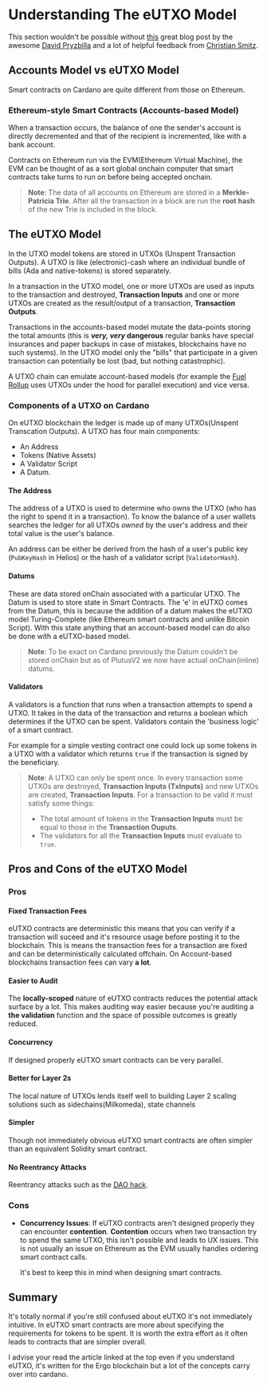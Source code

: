 # Understanding The eUTXO Model

This section wouldn't be possible without [this](https://dav009.medium.com/learning-ergo-101-blockchain-paradigm-eutxo-c90b0274cf5e) great blog post by the awesome [David Pryzbilla](https://github.com/dav009) and a lot of helpful feedback from [Christian Smitz]().

## Accounts Model vs eUTXO Model

Smart contracts on Cardano are quite different from those on Ethereum.

### Ethereum-style Smart Contracts (Accounts-based Model)

When a transaction occurs, the balance of one the sender's account is directly decremented and that of the recipient is incremented, like with a bank account.

Contracts on Ethereum run via the EVM(Ethereum Virtual Machine),
the EVM can be thought of as a sort global onchain computer that smart contracts take turns to run on before being accepted onchain.

>**Note**: The data of all accounts on Ethereum are stored in a **Merkle-Patricia Trie**.
>After all the transaction in a block are run the **root hash** of the new Trie is included in the block.

## The eUTXO Model

In the UTXO model tokens are stored in UTXOs (Unspent Transaction Outputs).
A UTXO is like (electronic)-cash where an individual bundle of bills (Ada and native-tokens) is stored separately.

In a transaction in the UTXO model, one or more UTXOs are used as inputs to the transaction and destroyed, **Transaction Inputs** and one or more UTXOs are created as the result/output of a transaction, **Transaction Outputs**.

Transactions in the accounts-based model mutate the data-points storing the total amounts (this is ***very, very* dangerous** regular banks have special insurances and paper backups in case of mistakes, blockchains have no such systems).
In the UTXO model only the "bills" that participate in a given transaction can potentially be lost (bad, but nothing catastrophic).

A UTXO chain can emulate account-based models (for example the [Fuel Rollup](https://fuel.network) uses UTXOs under the hood for parallel execution) and vice versa.

### Components of a UTXO on Cardano

On eUTXO blockchain the ledger is made up of many UTXOs(Unspent Transcation Outputs). A UTXO has four main components:

- An Address
- Tokens (Native Assets)
- A Validator Script
- A Datum.

#### The Address

The address of a UTXO is used to determine who owns the UTXO (who has the right to spend it in a transaction).
To know the balance of a user wallets searches the ledger for all UTXOs *owned* by the user's address and their total value is the user's balance.

An address can be either be derived from the hash of a user's public key (`PubKeyHash` in Helios) or the hash of a validator script (`ValidatorHash`).

#### Datums

These are data stored onChain associated with a particular UTXO.
The Datum is used to store state in Smart Contracts.
The 'e' in eUTXO comes from the Datum, this is because the addition of a datum makes the eUTXO model Turing-Complete (like Ethereum smart contracts and unlike Bitcoin Script).
With this state anything that an account-based model can do also be done with a eUTXO-based model.

>**Note**: To be exact on Cardano previously the Datum couldn't be stored onChain but as of PlutusV2 we now have actual onChain(inline) datums.

#### Validators

A validators is a function that runs when a transaction attempts to spend a UTXO.
It takes in the data of the transaction and returns a boolean which determines if the UTXO can be spent.
Validators contain the 'business logic' of a smart contract.

For example for a simple vesting contract one could lock up some tokens in a UTXO with a validator which returns `true` if the transaction is signed by the beneficiary.

>**Note**: A UTXO can only be spent once. In every transaction some UTXOs are destroyed,
>**Transaction Inputs (TxInputs)** and new UTXOs are created, **Transaction Inputs**.
>For a transaction to be valid it must satisfy some things:
>
> - The total amount of tokens in the **Transaction Inputs** must be equal to those in the **Transaction Ouputs**.
> - The validators for all the **Transaction Inputs** must evaluate to `true`.

## Pros and Cons of the eUTXO Model

### Pros

#### Fixed Transaction Fees

eUTXO contracts are deterministic this means that you can verify if a transaction will suceed and it's resource usage before posting it to the blockchain.
This is means the transaction fees for a transaction are fixed  and can be deterministically calculated offchain.
On Account-based blockchains transaction fees can vary **a lot**.

#### Easier to Audit

The **locally-scoped** nature of eUTXO contracts reduces the potential attack surface by a lot.
This makes auditing way easier because you're auditing a **the validation** function and the space of possible outcomes is greatly reduced.

#### Concurrency

If designed properly eUTXO smart contracts can be very parallel.

#### Better for Layer 2s

The local nature of UTXOs lends itself well to building Layer 2 scaling solutions
such as sidechains(Milkomeda), state channels

#### Simpler

Though not immediately obvious eUTXO smart contracts are often simpler than an equivalent Solidity smart contract.

#### No Reentrancy Attacks

Reentrancy attacks such as the [DAO hack](https://en.wikipedia.org/wiki/The_DAO_(organization)).

### Cons

- **Concurrency Issues**: If eUTXO contracts aren't designed properly they can encounter **contention**. **Contention** occurs when two transaction try
to spend the same UTXO, this isn't possible and leads to UX issues.
This is not usually an issue on Ethereum as the EVM usually handles ordering smart contract calls.

    It's best to keep this in mind when designing smart contracts.

## Summary

It's totally normal if you're still confused about eUTXO it's not immediately intuitive.
In eUTXO smart contracts are more about specifying the requirements for tokens to be spent.
It is worth the extra effort as it often leads to contracts that are simpler overall.

I advise your read the article linked at the top even if you understand eUTXO, it's
written for the Ergo blockchain but a lot of the concepts carry over into cardano.
